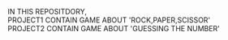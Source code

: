 IN THIS REPOSITDORY,
<br>
PROJECT1 CONTAIN GAME ABOUT 'ROCK,PAPER,SCISSOR'
<br>
PROJECT2 CONTAIN GAME ABOUT 'GUESSING THE NUMBER'
